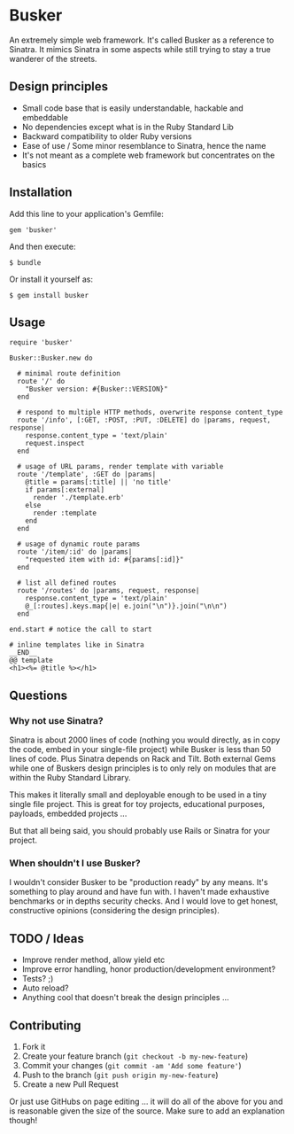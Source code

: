 # Busker

An extremely simple web framework. It's called Busker as a reference to
Sinatra. It mimics Sinatra in some aspects while still trying to stay a
true wanderer of the streets.

## Design principles

* Small code base that is easily understandable, hackable and embeddable
* No dependencies except what is in the Ruby Standard Lib
* Backward compatibility to older Ruby versions
* Ease of use / Some minor resemblance to Sinatra, hence the name
* It's not meant as a complete web framework but concentrates on the basics

## Installation

Add this line to your application's Gemfile:

    gem 'busker'

And then execute:

    $ bundle

Or install it yourself as:

    $ gem install busker

## Usage

    require 'busker'

    Busker::Busker.new do
    
      # minimal route definition
      route '/' do
        "Busker version: #{Busker::VERSION}"
      end

      # respond to multiple HTTP methods, overwrite response content_type
      route '/info', [:GET, :POST, :PUT, :DELETE] do |params, request, response|
        response.content_type = 'text/plain'
        request.inspect
      end

      # usage of URL params, render template with variable
      route '/template', :GET do |params|
        @title = params[:title] || 'no title'
        if params[:external]
          render './template.erb'
        else
          render :template
        end
      end

      # usage of dynamic route params
      route '/item/:id' do |params|
        "requested item with id: #{params[:id]}"
      end

      # list all defined routes
      route '/routes' do |params, request, response|
        response.content_type = 'text/plain'
        @_[:routes].keys.map{|e| e.join("\n")}.join("\n\n")
      end
      
    end.start # notice the call to start

    # inline templates like in Sinatra
    __END__
    @@ template
    <h1><%= @title %></h1>

## Questions

### Why not use Sinatra?

Sinatra is about 2000 lines of code (nothing you would directly, as in copy the code, embed in your single-file project) while Busker is less than 50 lines of code. Plus Sinatra depends on Rack and Tilt. Both external Gems while one of Buskers design principles is to only rely on modules that are within the Ruby Standard Library.

This makes it literally small and deployable enough to be used in a tiny single file project. This is great for toy projects, educational purposes, payloads, embedded projects ...

But that all being said, you should probably use Rails or Sinatra for your project.

### When shouldn't I use Busker?

I wouldn't consider Busker to be "production ready" by any means. It's something to play around and have fun with. I haven't made exhaustive benchmarks or in depths security checks. And I would love to get honest, constructive opinions (considering the design principles). 

## TODO / Ideas

* Improve render method, allow yield etc
* Improve error handling, honor production/development environment?
* Tests? ;)
* Auto reload?
* Anything cool that doesn't break the design principles ...

## Contributing

1. Fork it
2. Create your feature branch (`git checkout -b my-new-feature`)
3. Commit your changes (`git commit -am 'Add some feature'`)
4. Push to the branch (`git push origin my-new-feature`)
5. Create a new Pull Request

Or just use GitHubs on page editing ...
it will do all of the above for you and is reasonable given the size of the source.
Make sure to add an explanation though!

